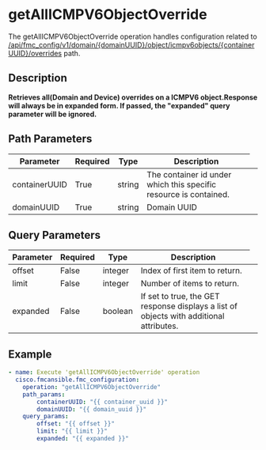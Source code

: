 # getAllICMPV6ObjectOverride

The getAllICMPV6ObjectOverride operation handles configuration related to [/api/fmc_config/v1/domain/{domainUUID}/object/icmpv6objects/{containerUUID}/overrides](/paths//api/fmc_config/v1/domain/{domain_uuid}/object/icmpv6objects/{container_uuid}/overrides.md) path.&nbsp;
## Description
**Retrieves all(Domain and Device) overrides on a ICMPV6 object.Response will always be in expanded form. If passed, the "expanded" query parameter will be ignored.**

## Path Parameters
| Parameter | Required | Type | Description |
| --------- | -------- | ---- | ----------- |
| containerUUID | True | string <td colspan=3> The container id under which this specific resource is contained. |
| domainUUID | True | string <td colspan=3> Domain UUID |

## Query Parameters
| Parameter | Required | Type | Description |
| --------- | -------- | ---- | ----------- |
| offset | False | integer <td colspan=3> Index of first item to return. |
| limit | False | integer <td colspan=3> Number of items to return. |
| expanded | False | boolean <td colspan=3> If set to true, the GET response displays a list of objects with additional attributes. |

## Example
```yaml
- name: Execute 'getAllICMPV6ObjectOverride' operation
  cisco.fmcansible.fmc_configuration:
    operation: "getAllICMPV6ObjectOverride"
    path_params:
        containerUUID: "{{ container_uuid }}"
        domainUUID: "{{ domain_uuid }}"
    query_params:
        offset: "{{ offset }}"
        limit: "{{ limit }}"
        expanded: "{{ expanded }}"

```